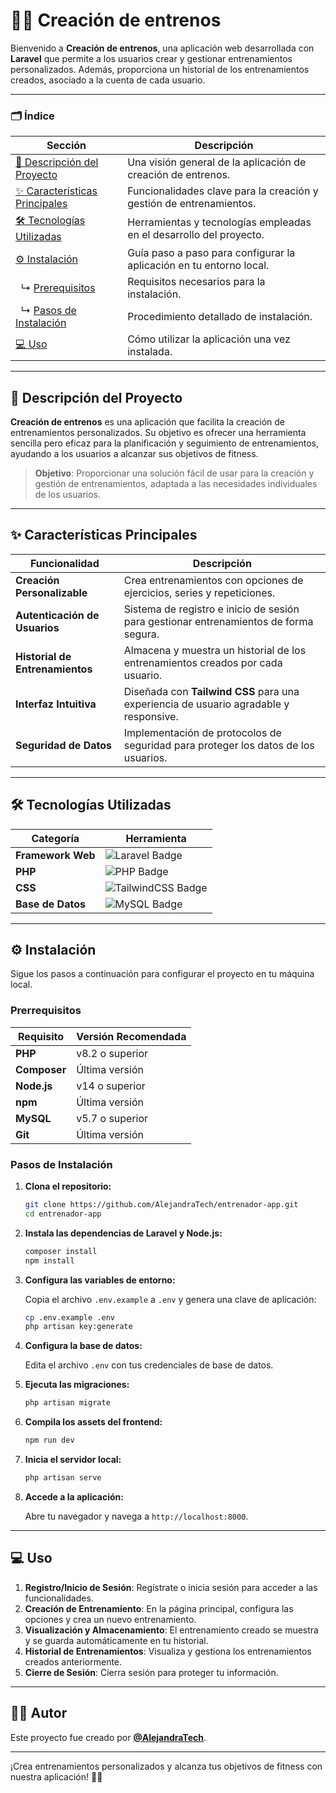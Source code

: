# 🏋️‍♂️ Creación de entrenos

Bienvenido a **Creación de entrenos**, una aplicación web desarrollada con **Laravel** que permite a los usuarios crear y gestionar entrenamientos personalizados. Además, proporciona un historial de los entrenamientos creados, asociado a la cuenta de cada usuario.

---

### 🗂️ Índice

| Sección                                                        | Descripción                                                         |
| -------------------------------------------------------------- | ------------------------------------------------------------------- |
| [📄 Descripción del Proyecto](#descripción-del-proyecto)       | Una visión general de la aplicación de creación de entrenos.        |
| [✨ Características Principales](#características-principales) | Funcionalidades clave para la creación y gestión de entrenamientos. |
| [🛠️ Tecnologías Utilizadas](#tecnologías-utilizadas)           | Herramientas y tecnologías empleadas en el desarrollo del proyecto. |
| [⚙️ Instalación](#instalación)                                 | Guía paso a paso para configurar la aplicación en tu entorno local. |
| &nbsp;&nbsp;↳ [Prerequisitos](#prerrequisitos)                 | Requisitos necesarios para la instalación.                          |
| &nbsp;&nbsp;↳ [Pasos de Instalación](#pasos-de-instalación)    | Procedimiento detallado de instalación.                             |
| [💻 Uso](#uso)                                                 | Cómo utilizar la aplicación una vez instalada.                      |

---

## 📌 Descripción del Proyecto

**Creación de entrenos** es una aplicación que facilita la creación de entrenamientos personalizados. Su objetivo es ofrecer una herramienta sencilla pero eficaz para la planificación y seguimiento de entrenamientos, ayudando a los usuarios a alcanzar sus objetivos de fitness.

> **Objetivo**: Proporcionar una solución fácil de usar para la creación y gestión de entrenamientos, adaptada a las necesidades individuales de los usuarios.

---

## ✨ Características Principales

| Funcionalidad                   | Descripción                                                                           |
| ------------------------------- | ------------------------------------------------------------------------------------- |
| **Creación Personalizable**     | Crea entrenamientos con opciones de ejercicios, series y repeticiones.                |
| **Autenticación de Usuarios**   | Sistema de registro e inicio de sesión para gestionar entrenamientos de forma segura. |
| **Historial de Entrenamientos** | Almacena y muestra un historial de los entrenamientos creados por cada usuario.       |
| **Interfaz Intuitiva**          | Diseñada con **Tailwind CSS** para una experiencia de usuario agradable y responsive. |
| **Seguridad de Datos**          | Implementación de protocolos de seguridad para proteger los datos de los usuarios.    |

---

## 🛠️ Tecnologías Utilizadas

| Categoría         | Herramienta                                                                                                                                     |
| ----------------- | ----------------------------------------------------------------------------------------------------------------------------------------------- |
| **Framework Web** | <img src="https://img.shields.io/badge/laravel-%23FF2D20.svg?style=for-thebadge&logo=laravel&logoColor=white" alt="Laravel Badge"/>             |
| **PHP**           | <img src="https://img.shields.io/badge/php-%23777BB4.svg?style=for-thebadge&logo=php&logoColor=white" alt="PHP Badge"/>                         |
| **CSS**           | <img src="https://img.shields.io/badge/tailwindcss-%23426D92.svg?style=for-thebadge&logo=tailwindcss&logoColor=white" alt="TailwindCSS Badge"/> |
| **Base de Datos** | <img src="https://img.shields.io/badge/mysql-%2300f0f0.svg?style=for-thebadge&logo=mysql&logoColor=black" alt="MySQL Badge"/>                   |

---

## ⚙️ Instalación

Sigue los pasos a continuación para configurar el proyecto en tu máquina local.

### Prerrequisitos

| Requisito    | Versión Recomendada |
| ------------ | ------------------- |
| **PHP**      | v8.2 o superior     |
| **Composer** | Última versión      |
| **Node.js**  | v14 o superior      |
| **npm**      | Última versión      |
| **MySQL**    | v5.7 o superior     |
| **Git**      | Última versión      |

### Pasos de Instalación

1. **Clona el repositorio:**

    ```bash
    git clone https://github.com/AlejandraTech/entrenador-app.git
    cd entrenador-app
    ```

2. **Instala las dependencias de Laravel y Node.js:**

    ```bash
    composer install
    npm install
    ```

3. **Configura las variables de entorno:**

    Copia el archivo `.env.example` a `.env` y genera una clave de aplicación:

    ```bash
    cp .env.example .env
    php artisan key:generate
    ```

4. **Configura la base de datos:**

    Edita el archivo `.env` con tus credenciales de base de datos.

5. **Ejecuta las migraciones:**

    ```bash
    php artisan migrate
    ```

6. **Compila los assets del frontend:**

    ```bash
    npm run dev
    ```

7. **Inicia el servidor local:**

    ```bash
    php artisan serve
    ```

8. **Accede a la aplicación:**

    Abre tu navegador y navega a `http://localhost:8000`.

---

## 💻 Uso

1. **Registro/Inicio de Sesión**: Regístrate o inicia sesión para acceder a las funcionalidades.
2. **Creación de Entrenamiento**: En la página principal, configura las opciones y crea un nuevo entrenamiento.
3. **Visualización y Almacenamiento**: El entrenamiento creado se muestra y se guarda automáticamente en tu historial.
4. **Historial de Entrenamientos**: Visualiza y gestiona los entrenamientos creados anteriormente.
5. **Cierre de Sesión**: Cierra sesión para proteger tu información.

---

## 👩‍💻 Autor

Este proyecto fue creado por [**@AlejandraTech**](https://github.com/AlejandraTech).

---

¡Crea entrenamientos personalizados y alcanza tus objetivos de fitness con nuestra aplicación! 🏋️‍♂️
